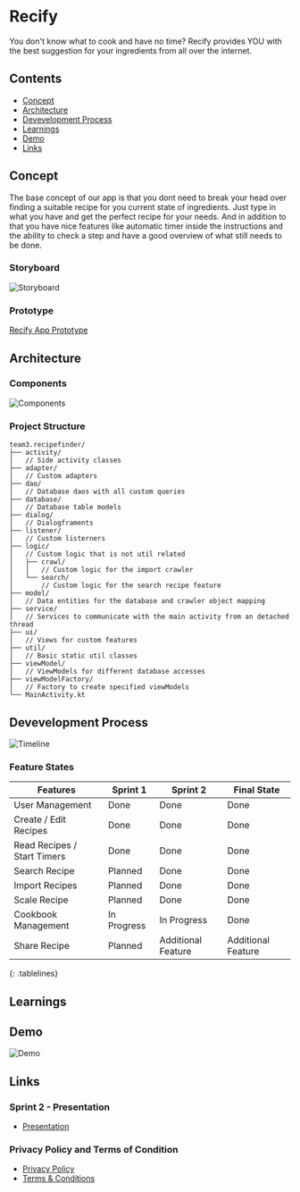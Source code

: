 # Recify
You don't know what to cook and have no time? Recify provides YOU with the best suggestion for your ingredients from all over the internet.
## Contents
* [Concept](#concept)  
* [Architecture](#architecture)  
* [Devevelopment Process](#devprocess) 
* [Learnings](#learnings) 
* [Demo](#demo) 
* [Links](#links) 
 
<a name="concept"/>

## Concept
The base concept of our app is that you dont need to break your head over finding a suitable recipe for you current state of ingredients. Just type in what you have and get the perfect recipe for your needs. And in addition to that you have nice features like automatic timer inside the instructions and the ability to check a step and have a good overview of what still needs to be done.
### Storyboard
![Storyboard](https://github.com/mobileappdevhm20/team-project-team_3/raw/develop/docs/recipefinder.png "Storyboard")
### Prototype
[Recify App Prototype](https://www.figma.com/proto/6evHuOysZnhX9llKyLIDB6/Recify?node-id=1%3A8&scaling=scale-down)

<a name="architecture"/>

## Architecture
### Components
![Components](https://raw.githubusercontent.com/mobileappdevhm20/team-project-team_3/gh-pages/docs/components.png "Components")
### Project Structure
```
team3.recipefinder/
├── activity/
│   // Side activity classes
├── adapter/
│   // Custom adapters
├── dao/
│   // Database daos with all custom queries
├── database/
│   // Database table models
├── dialog/
│   // Dialogframents
├── listener/
│   // Custom listerners
├── logic/
│   // Custom logic that is not util related
│   ├── crawl/
│   │   // Custom logic for the import crawler
│   └── search/
│       // Custom logic for the search recipe feature
├── model/
│   // Data entities for the database and crawler object mapping
├── service/
│   // Services to communicate with the main activity from an detached thread
├── ui/
│   // Views for custom features
├── util/
│   // Basic static util classes
├── viewModel/
│   // ViewModels for different database accesses
├── viewModelFactory/
│   // Factory to create specified viewModels
└── MainActivity.kt
```

<a name="devprocess"/>

## Devevelopment Process
![Timeline](https://raw.githubusercontent.com/mobileappdevhm20/team-project-team_3/gh-pages/docs/timeline.png "Timeline")
### Feature States
<style>
.tablelines table, .tablelines td, .tablelines th {
        border: 1px solid black;
        }
</style>

| Features | Sprint 1 | Sprint 2 | Final State |
| ------ | ------ | ------ | ------ |
| User Management | Done | Done | Done |
| Create / Edit Recipes | Done | Done | Done |
| Read Recipes / Start Timers | Done | Done | Done |
| Search Recipe | Planned | Done | Done |
| Import Recipes | Planned | Done | Done |
| Scale Recipe | Planned | Done | Done |
| Cookbook Management | In Progress | In Progress | Done |
| Share Recipe | Planned | Additional Feature | Additional Feature |
{: .tablelines}
<a name="learnings"/>

## Learnings

<a name="demo"/>

## Demo

![Demo](docs/demo.gif)

<a name="links"/>

## Links
### Sprint 2 - Presentation
* [Presentation](https://docs.google.com/presentation/d/1J1FMQb8dLY3UUmCycBY6zfTF4ZKT6R_gjU5TsndktBA/edit?usp=sharing)
### Privacy Policy and Terms of Condition
* [Privacy Policy](privacy.html)
* [Terms & Conditions](termsOfService.html)

